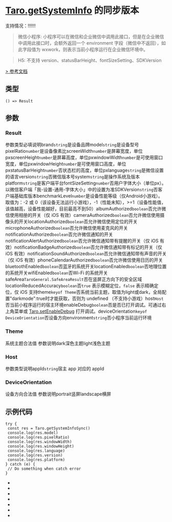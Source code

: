 # [Taro.getSystemInfo](getSystemInfo.html) 的同步版本
支持情况：!!!!!!
> 微信小程序: 小程序可以在微信和企业微信中调用此接口，但是在企业微信中调用此接口时，会额外返回一个 environment 字段（微信中不返回），如此字段值为 wxwork，则表示当前小程序运行在企业微信环境中。

> H5: 不支持 version、statusBarHeight、fontSizeSetting、SDKVersion

[> 参考文档
](https://developers.weixin.qq.com/miniprogram/dev/api/base/system/system-info/wx.getSystemInfoSync.html)
## 类型[​](getSystemInfoSync.html#类型)
```tsx
() => Result
```

## 参数[​](getSystemInfoSync.html#参数)
### Result[​](getSystemInfoSync.html#result)
参数类型必填说明brand`string`是设备品牌model`string`是设备型号pixelRatio`number`是设备像素比screenWidth`number`是屏幕宽度，单位pxscreenHeight`number`是屏幕高度，单位pxwindowWidth`number`是可使用窗口宽度，单位pxwindowHeight`number`是可使用窗口高度，单位pxstatusBarHeight`number`否状态栏的高度，单位pxlanguage`string`是微信设置的语言version`string`否微信版本号system`string`是操作系统及版本platform`string`是客户端平台fontSizeSetting`number`否用户字体大小（单位px）。以微信客户端「我-设置-通用-字体大小」中的设置为准SDKVersion`string`否客户端基础库版本benchmarkLevel`number`是设备性能等级（仅Android小游戏）。取值为：-2 或 0（该设备无法运行小游戏），-1（性能未知），>=1（设备性能值，该值越高，设备性能越好，目前最高不到50）albumAuthorized`boolean`否允许微信使用相册的开关（仅 iOS 有效）cameraAuthorized`boolean`否允许微信使用摄像头的开关locationAuthorized`boolean`否允许微信使用定位的开关microphoneAuthorized`boolean`否允许微信使用麦克风的开关notificationAuthorized`boolean`否允许微信通知的开关notificationAlertAuthorized`boolean`否允许微信通知带有提醒的开关（仅 iOS 有效）notificationBadgeAuthorized`boolean`否允许微信通知带有标记的开关（仅 iOS 有效）notificationSoundAuthorized`boolean`否允许微信通知带有声音的开关（仅 iOS 有效）phoneCalendarAuthorized`boolean`否允许微信使用日历的开关bluetoothEnabled`boolean`否蓝牙的系统开关locationEnabled`boolean`否地理位置的系统开关wifiEnabled`boolean`否Wi-Fi 的系统开关safeArea`TaroGeneral.SafeAreaResult`否在竖屏正方向下的安全区域locationReducedAccuracy`boolean`否`true` 表示模糊定位，`false` 表示精确定位，仅 iOS 支持theme`keyof Theme`否系统当前主题，取值为light或dark，全局配置"darkmode":true时才能获取，否则为 undefined （不支持小游戏）host`Host`否当前小程序运行的宿主环境enableDebug`boolean`否是否已打开调试。可通过右上角菜单或 [Taro.setEnableDebug](../debug/setEnableDebug.html) 打开调试。deviceOrientation`keyof DeviceOrientation`否设备方向environment`string`否小程序当前运行环境
### Theme[​](getSystemInfoSync.html#theme)
系统主题合法值
参数说明dark深色主题light浅色主题
### Host[​](getSystemInfoSync.html#host)
参数类型说明appId`string`宿主 app 对应的 appId
### DeviceOrientation[​](getSystemInfoSync.html#deviceorientation)
设备方向合法值
参数说明portrait竖屏landscape横屏
## 示例代码[​](getSystemInfoSync.html#示例代码)
```tsx
try {
 const res = Taro.getSystemInfoSync()
 console.log(res.model)
 console.log(res.pixelRatio)
 console.log(res.windowWidth)
 console.log(res.windowHeight)
 console.log(res.language)
 console.log(res.version)
 console.log(res.platform)
} catch (e) {
 // Do something when catch error
}
```

- 
- 

- 
- 
- 
- 

-
